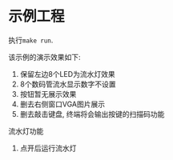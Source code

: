 # 示例工程

执行`make run`.

该示例的演示效果如下:
1. 保留左边8个LED为流水灯效果
1. 8个数码管流水显示数字不设置
1. 按钮暂无展示效果
1. 删去右侧窗口VGA图片展示
1. 删去敲击键盘, 终端将会输出按键的扫描码功能

流水灯功能
1. 点开后运行流水灯

